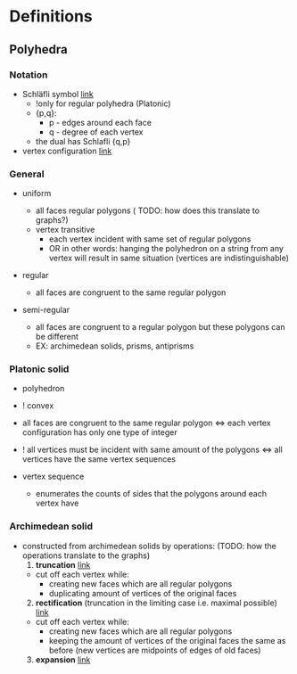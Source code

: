 # Definitions

## Polyhedra

### Notation

- Schläfli symbol [link](https://en.wikipedia.org/wiki/Schl%C3%A4fli_symbol)
  - !only for regular polyhedra (Platonic)
  - {p,q}:
    - p - edges around each face
    - q - degree of each vertex
  - the dual has Schlafli {q,p}
- vertex configuration [link](https://en.wikipedia.org/wiki/Vertex_configuration)

### General

- uniform 
  - all faces regular polygons ( TODO: how does this translate to graphs?)
  - vertex transitive 
    - each vertex incident with same set of regular polygons
    - OR in other words: hanging the polyhedron on a string from any vertex will result in same situation (vertices are indistinguishable)

- regular
  - all faces are congruent to the same regular polygon

- semi-regular 
    - all faces are congruent to a regular polygon but these polygons can be different
    - EX: archimedean solids, prisms, antiprisms

### Platonic solid

- polyhedron
- ! convex
- all faces are congruent to the same regular polygon <=> each vertex configuration has only one type of integer
- ! all vertices must be incident with same amount of the polygons <=> all vertices have the same vertex sequences

- vertex sequence
  - enumerates the counts of sides that the polygons around each vertex have

### Archimedean solid 

- constructed from archimedean solids by operations: (TODO: how the operations translate to the graphs)
  1. **truncation** [link](https://en.wikipedia.org/wiki/Truncation_(geometry))
    - cut off each vertex while:
      - creating new faces which are all regular polygons
      - duplicating amount of vertices of the original faces
  2. **rectification** (truncation in the limiting case i.e. maximal possible) [link](https://en.wikipedia.org/wiki/Rectification_(geometry))
    - cut off each vertex while:
      - creating new faces which are all regular polygons
      - keeping the amount of vertices of the original faces the same as before (new vertices are midpoints of edges of old faces)
  3. **expansion** [link](https://en.wikipedia.org/wiki/Expansion_(geometry))